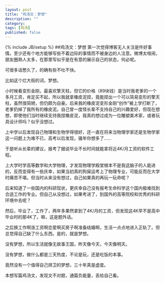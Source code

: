 ```yaml
---
layout: post
title: "鸡汤文：梦想"
description: ""
category: 
tags: [鸡汤]
published: false
---
```

{% include JB/setup %}
##鸡汤文：梦想
第一次觉得博客无人关注是件好事情。至少还有个地方能够写些不着边际的事情而不被身边的人注意。微博太喧闹，朋友圈熟人太多，在那里写似乎是在有意的展示自己的状态，何必呢。

可很多话憋久了，的确有些不吐不快。

比如这个烂大街的词，梦想。

小时候看变形金刚，最喜欢擎天柱，但它的价格（89块钱）是当时我老爹的一个多月工资，肯定买不起，所以我就拿橡皮泥捏，竟能捏出一个可以简易变形的擎天柱，虽然很简陋，但仍颇为自豪。后来我的橡皮泥变形金刚“创作”被上学打断了，老爹扔掉了我所有的橡皮泥。自己曾一度怪长辈不支持自己的兴趣爱好，但现在想想，即使他们当时继续支持我捏橡皮泥，我真的想过成为一位雕塑美术家，或者玩具设计师吗？似乎没想过。

上中学以后发现自己物理和生物学得很好，还一直在将来当物理学家还是生物学家这一问题上为难不已，高考以后发现，骚年你想多了……

于是听从长辈的建议，报考了据说毕业不长时间就能拿将近4K/月工资的软件工程。

上大学时学高等数学和大学物理，才发现物理学殿堂根本不是我这脑子的人能进的，反而变得有一些庆幸，如果当初真的狗屎运考上了物理专业，可能反而在大学时痛苦不堪。但当时从来没有想过，自己如果真的再玩一玩命呢？

后来知道了一些国内的科研现状，更庆幸自己没有报考生命科学这个国内极难找到合适工作的专业。但自己从没想过，如果考进了，到国外的高等院校和优秀的科研环境中去呢？

然后，毕业了，工作了，两年多果然拿到了4K/月的工资，但发现这4K早不是高中毕业时的那4K了。嘛，这是题外话。

之后换工作啊涨工资啊恋爱啊买房子啊准备结婚啊，生活一点点地进入正轨了。但总觉得自己缺了什么东西。是的，就是梦想。

没有梦想，所以生活就像无故事王国，昨天像今天，今天像明天。

没有梦想，做什么都是三天热度，不论是玩，还是吃饭的本事。

竟然没有一个值得自己捍卫的梦想，三十年真是虚度。

本想写篇鸡汤文，发现文不对题，通篇负能量，丢给自己看。